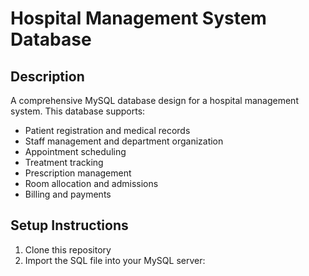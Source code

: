 # Hospital Management System Database

## Description
A comprehensive MySQL database design for a hospital management system. This database supports:
- Patient registration and medical records
- Staff management and department organization
- Appointment scheduling
- Treatment tracking
- Prescription management
- Room allocation and admissions
- Billing and payments

## Setup Instructions
1. Clone this repository
2. Import the SQL file into your MySQL server:
